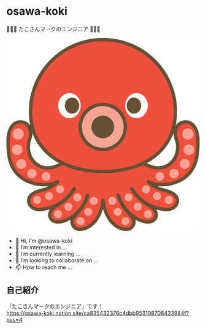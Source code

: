 # osawa-koki

🐙🐙🐙 たこさんマークのエンジニア 🐙🐙🐙  

![たこ](./tako.png)  

- 👋 Hi, I’m @osawa-koki
- 👀 I’m interested in ...
- 🌱 I’m currently learning ...
- 💞️ I’m looking to collaborate on ...
- 📫 How to reach me ...

## 自己紹介

「たこさんマークのエンジニア」です！  
<https://osawa-koki.notion.site/ca835432376c4dbb953108708433984f?pvs=4>  
